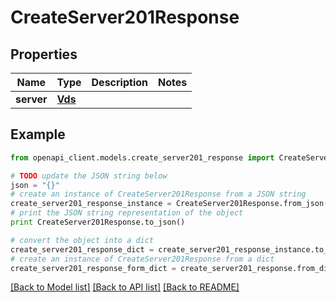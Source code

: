 # CreateServer201Response


## Properties
Name | Type | Description | Notes
------------ | ------------- | ------------- | -------------
**server** | [**Vds**](Vds.md) |  | 

## Example

```python
from openapi_client.models.create_server201_response import CreateServer201Response

# TODO update the JSON string below
json = "{}"
# create an instance of CreateServer201Response from a JSON string
create_server201_response_instance = CreateServer201Response.from_json(json)
# print the JSON string representation of the object
print CreateServer201Response.to_json()

# convert the object into a dict
create_server201_response_dict = create_server201_response_instance.to_dict()
# create an instance of CreateServer201Response from a dict
create_server201_response_form_dict = create_server201_response.from_dict(create_server201_response_dict)
```
[[Back to Model list]](../README.md#documentation-for-models) [[Back to API list]](../README.md#documentation-for-api-endpoints) [[Back to README]](../README.md)


